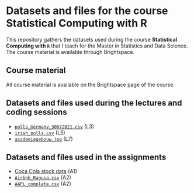 # Datasets and files for the course Statistical Computing with R

This repository gathers the datasets used during the course **Statistical Computing with `R`** that I teach for the Master in Statistics and Data Science. The course material is available through Brightspace.

## Course material

All course material is available on the Brightspace page of the course.

## Datasets and files used during the lectures and coding sessions

* [`polls_Germany_30072021.csv`](https://raw.githubusercontent.com/mirkosignorelli/Teaching/main/SCwR_course/polls_Germany_30072021.csv) (L3)
* [`irish_polls.csv`](https://raw.githubusercontent.com/mirkosignorelli/Teaching/main/SCwR_course/irish_polls.csv) (L5)
* [`academiegebouw.jpg`](https://github.com/mirkosignorelli/Teaching/blob/main/SCwR_course/academiegebouw.jpg) (L7)

## Datasets and files used in the assignments

* [Coca Cola stock data](https://github.com/kalilurrahman/coca-colastockdata) (A1)
* [`Airbnb_Ragusa.csv`](https://github.com/mirkosignorelli/Teaching/blob/main/SCwR_course/Airbnb_Ragusa.csv) (A2)
* [`AAPL_complete.csv`](https://raw.githubusercontent.com/mirkosignorelli/Teaching/main/SCwR_course/AAPL_complete.csv) (A2)
